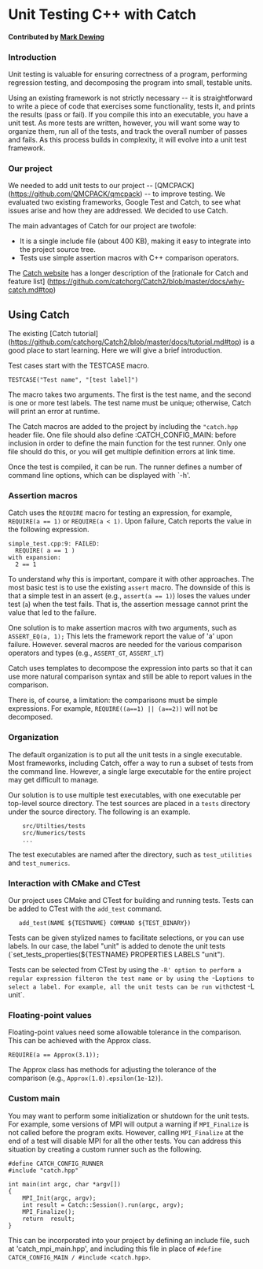 # Unit Testing C++ with Catch

#### Contributed by [Mark Dewing](https://github.com/markdewing)

### Introduction

Unit testing is valuable for ensuring correctness of a program, performing regression testing, and decomposing the program into small, testable units.

Using an existing framework is not strictly necessary -- it is straightforward to write a piece of code that exercises some functionality, tests it, and prints the results (pass or fail).
If you compile this into an executable,  you have a unit test.
As more tests are written, however, you will want some way to organize them, run all of the tests, and track the overall number of passes and fails.
As this process builds in complexity, it will evolve into a unit test framework.

### Our project 

We needed to add unit tests to our project -- [QMCPACK] (https://github.com/QMCPACK/qmcpack) -- to improve testing.
We evaluated two existing frameworks, Google Test and Catch, to see what issues arise and how they are addressed.
We decided to use Catch. 

The main advantages of Catch for our project are twofole:

 - It is a single include file (about 400 KB), making it easy to integrate into the project source tree.
 - Tests use simple assertion macros with C++ comparison operators.


The [Catch website](https://github.com/catchorg/Catch2) has a longer description of the [rationale for Catch and feature list] (https://github.com/catchorg/Catch2/blob/master/docs/why-catch.md#top)


## Using Catch

The existing [Catch tutorial] (https://github.com/catchorg/Catch2/blob/master/docs/tutorial.md#top)
is a good place to start learning. Here we will give a brief introduction.

Test cases start with the TESTCASE macro.
```
TESTCASE("Test name", "[test label]")
```
The macro takes two arguments. The first is the test name, and the second is one or more test labels.
The test name must be unique; otherwise, Catch will print an error at runtime.

The Catch macros are added to the project by including the `"catch.hpp` header file.
One file should also define :CATCH_CONFIG_MAIN: before inclusion in order to define the
main function for the test runner. Only one file should do this, or you will get multiple definition errors at link time.

Once the test is compiled, it can be run. The runner defines a number of command line options, which can be displayed with `-h'.

### Assertion macros

Catch uses the `REQUIRE` macro for testing an expression, for example, `REQUIRE(a == 1)` or `REQUIRE(a < 1)`.
Upon failure, Catch reports the value in the following expression.
```
simple_test.cpp:9: FAILED:
  REQUIRE( a == 1 )
with expansion:
  2 == 1
```
To understand why this is important, compare it with other approaches. The most basic test is to use the existing `assert` macro.  The downside of this is that a simple test in an assert (e.g., `assert(a == 1)`) loses the values under test (`a`) when the test fails. That is, the assertion message cannot print the value that led to the failure.

One solution is to make assertion macros with two arguments, such as `ASSERT_EQ(a, 1);` This lets the framework report the value of 'a' upon failure. However. several macros are needed for the various comparison operators and types (e.g., `ASSERT_GT`, `ASSERT_LT`)

Catch uses templates to decompose the expression into parts so that it can use more natural comparison syntax and still be able to report values in the comparison.

There is, of course, a limitation: the comparisons must be simple expressions. For example, `REQUIRE((a==1) || (a==2))` will not be decomposed.


### Organization

The default organization is to put all the unit tests in a single executable. Most frameworks, including Catch, offer a way to run a subset of tests from the command line. However, a single large executable for the entire project may get difficult to manage.

Our solution is to use multiple test executables, with one executable per top-level source directory. The test sources are placed in a `tests` directory under the source directory. The following is an example.
 
 ```
     src/Utilties/tests
     src/Numerics/tests
     ...
```

The test executables are named after the directory, such as `test_utilities` and `test_numerics`.


### Interaction with CMake and CTest

Our project uses CMake and CTest for building and running tests. Tests can be added to CTest with the `add_test` command.
```
   add_test(NAME ${TESTNAME} COMMAND ${TEST_BINARY})
```

Tests can be given stylized names to facilitate selections, or you can use labels. In our case, the label "unit" is added to denote the unit tests (`set_tests_properties(${TESTNAME} PROPERTIES LABELS "unit").

Tests can be selected from CTest by using the `-R' option to perform a regular expression filteron the test name or by using the `-L` options to select a label. For example, all the unit tests can be run with `ctest -L unit`.


### Floating-point values

Floating-point values need some allowable tolerance in the comparison. This can be achieved with the Approx class.

```
REQUIRE(a == Approx(3.1));
```
The Approx class has methods for adjusting the tolerance of the comparison (e.g., `Approx(1.0).epsilon(1e-12)`).


### Custom main

You may want to perform some initialization or shutdown for the unit tests. For example, some versions of MPI will output a warning if `MPI_Finalize` is not called before the program exits. However, calling `MPI_Finalize` at the end of a test will disable MPI for all the other tests. You can address this situation  by creating a custom runner such as the following.
```
#define CATCH_CONFIG_RUNNER
#include "catch.hpp"

int main(int argc, char *argv[])
{
    MPI_Init(argc, argv);
    int result = Catch::Session().run(argc, argv);
    MPI_Finalize();
    return  result;
}

```
This can be incorporated into your project by defining an include file, such at 'catch_mpi_main.hpp', and including this file in place of `#define CATCH_CONFIG_MAIN / #include <catch.hpp>`.


<!---
Publish: preview
Categories: reliability
Topics: testing, reliability
Tags: bssw-article
Level: 2
Prerequisites: defaults
Aggregate: none
--->
